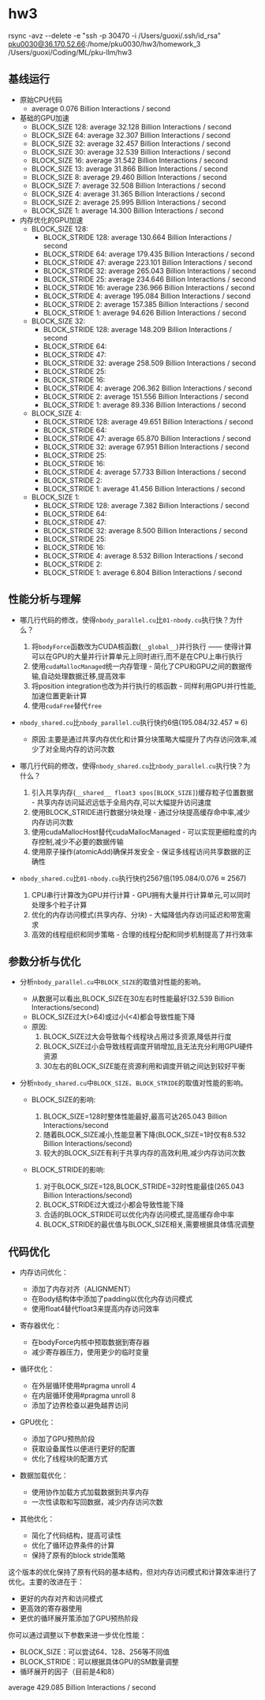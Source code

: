 # hw3

rsync -avz --delete -e "ssh -p 30470 -i /Users/guoxi/.ssh/id_rsa" pku0030@36.170.52.66:/home/pku0030/hw3/homework_3 /Users/guoxi/Coding/ML/pku-llm/hw3

## 基线运行

- 原始CPU代码
    - average 0.076 Billion Interactions / second
- 基础的GPU加速
    - BLOCK_SIZE 128: average 32.128 Billion Interactions / second
    - BLOCK_SIZE 64: average 32.307 Billion Interactions / second
    - BLOCK_SIZE 32: average 32.457 Billion Interactions / second
    - BLOCK_SIZE 30: average 32.539 Billion Interactions / second
    - BLOCK_SIZE 16: average 31.542 Billion Interactions / second
    - BLOCK_SIZE 13: average 31.866 Billion Interactions / second
    - BLOCK_SIZE 8: average 29.460 Billion Interactions / second
    - BLOCK_SIZE 7: average 32.508 Billion Interactions / second
    - BLOCK_SIZE 4: average 31.365 Billion Interactions / second
    - BLOCK_SIZE 2: average 25.995 Billion Interactions / second
    - BLOCK_SIZE 1: average 14.300 Billion Interactions / second
- 内存优化的GPU加速
    - BLOCK_SIZE 128:
      - BLOCK_STRIDE 128: average 130.664 Billion Interactions / second
      - BLOCK_STRIDE 64: average 179.435 Billion Interactions / second
      - BLOCK_STRIDE 47: average 223.101 Billion Interactions / second
      - BLOCK_STRIDE 32: average 265.043 Billion Interactions / second
      - BLOCK_STRIDE 25: average 234.646 Billion Interactions / second
      - BLOCK_STRIDE 16: average 236.966 Billion Interactions / second
      - BLOCK_STRIDE 4: average 195.084 Billion Interactions / second
      - BLOCK_STRIDE 2: average 157.385 Billion Interactions / second
      - BLOCK_STRIDE 1: average 94.626 Billion Interactions / second
    - BLOCK_SIZE 32:
      - BLOCK_STRIDE 128: average 148.209 Billion Interactions / second
      - BLOCK_STRIDE 64: 
      - BLOCK_STRIDE 47: 
      - BLOCK_STRIDE 32: average 258.509 Billion Interactions / second
      - BLOCK_STRIDE 25: 
      - BLOCK_STRIDE 16: 
      - BLOCK_STRIDE 4: average 206.362 Billion Interactions / second
      - BLOCK_STRIDE 2: average 151.556 Billion Interactions / second
      - BLOCK_STRIDE 1: average 89.336 Billion Interactions / second
    - BLOCK_SIZE 4:
      - BLOCK_STRIDE 128: average 49.651 Billion Interactions / second
      - BLOCK_STRIDE 64: 
      - BLOCK_STRIDE 47: average 65.870 Billion Interactions / second
      - BLOCK_STRIDE 32: average 67.951 Billion Interactions / second
      - BLOCK_STRIDE 25: 
      - BLOCK_STRIDE 16: 
      - BLOCK_STRIDE 4: average 57.733 Billion Interactions / second
      - BLOCK_STRIDE 2: 
      - BLOCK_STRIDE 1: average 41.456 Billion Interactions / second
    - BLOCK_SIZE 1:
      - BLOCK_STRIDE 128: average 7.382 Billion Interactions / second
      - BLOCK_STRIDE 64: 
      - BLOCK_STRIDE 47: 
      - BLOCK_STRIDE 32: average 8.500 Billion Interactions / second
      - BLOCK_STRIDE 25: 
      - BLOCK_STRIDE 16: 
      - BLOCK_STRIDE 4: average 8.532 Billion Interactions / second
      - BLOCK_STRIDE 2: 
      - BLOCK_STRIDE 1: average 6.804 Billion Interactions / second

## 性能分析与理解

- 哪几行代码的修改，使得`nbody_parallel.cu`比`01-nbody.cu`执行快？为什么？
  1. 将`bodyForce`函数改为CUDA核函数(`__global__`)并行执行 —— 使得计算可以在GPU的大量并行计算单元上同时进行,而不是在CPU上串行执行
  2. 使用`cudaMallocManaged`统一内存管理 - 简化了CPU和GPU之间的数据传输,自动处理数据迁移,提高效率
  3. 将position integration也改为并行执行的核函数 - 同样利用GPU并行性能,加速位置更新计算
  4. 使用`cudaFree`替代`free`

- `nbody_shared.cu`比`nbody_parallel.cu`执行快约6倍(195.084/32.457 ≈ 6)
  - 原因:主要是通过共享内存优化和计算分块策略大幅提升了内存访问效率,减少了对全局内存的访问次数

- 哪几行代码的修改，使得`nbody_shared.cu`比`nbody_parallel.cu`执行快？为什么？
  1. 引入共享内存(`__shared__ float3 spos[BLOCK_SIZE]`)缓存粒子位置数据 - 共享内存访问延迟远低于全局内存,可以大幅提升访问速度
  2. 使用BLOCK_STRIDE进行数据分块处理 - 通过分块提高缓存命中率,减少内存访问次数
  3. 使用cudaMallocHost替代cudaMallocManaged - 可以实现更细粒度的内存控制,减少不必要的数据传输
  4. 使用原子操作(atomicAdd)确保并发安全 - 保证多线程访问共享数据的正确性

- `nbody_shared.cu`比`01-nbody.cu`执行快约2567倍(195.084/0.076 ≈ 2567)
  1. CPU串行计算改为GPU并行计算 - GPU拥有大量并行计算单元,可以同时处理多个粒子计算
  2. 优化的内存访问模式(共享内存、分块) - 大幅降低内存访问延迟和带宽需求
  3. 高效的线程组织和同步策略 - 合理的线程分配和同步机制提高了并行效率

## 参数分析与优化

- 分析`nbody_parallel.cu`中`BLOCK_SIZE`的取值对性能的影响。
  - 从数据可以看出,BLOCK_SIZE在30左右时性能最好(32.539 Billion Interactions/second)
  - BLOCK_SIZE过大(>64)或过小(<4)都会导致性能下降
  - 原因:
    1. BLOCK_SIZE过大会导致每个线程块占用过多资源,降低并行度
    2. BLOCK_SIZE过小会导致线程调度开销增加,且无法充分利用GPU硬件资源
    3. 30左右的BLOCK_SIZE能在资源利用和调度开销之间达到较好平衡

- 分析`nbody_shared.cu`中`BLOCK_SIZE`、`BLOCK_STRIDE`的取值对性能的影响。
  - BLOCK_SIZE的影响:
    1. BLOCK_SIZE=128时整体性能最好,最高可达265.043 Billion Interactions/second
    2. 随着BLOCK_SIZE减小,性能显著下降(BLOCK_SIZE=1时仅有8.532 Billion Interactions/second)
    3. 较大的BLOCK_SIZE有利于共享内存的高效利用,减少内存访问次数
  
  - BLOCK_STRIDE的影响:
    1. 对于BLOCK_SIZE=128,BLOCK_STRIDE=32时性能最佳(265.043 Billion Interactions/second)
    2. BLOCK_STRIDE过大或过小都会导致性能下降
    3. 合适的BLOCK_STRIDE可以优化内存访问模式,提高缓存命中率
    4. BLOCK_STRIDE的最优值与BLOCK_SIZE相关,需要根据具体情况调整

## 代码优化

- 内存访问优化：
  - 添加了内存对齐（ALIGNMENT）
  - 在Body结构体中添加了padding以优化内存访问模式
  - 使用float4替代float3来提高内存访问效率

- 寄存器优化：
  - 在bodyForce内核中预取数据到寄存器
  - 减少寄存器压力，使用更少的临时变量

- 循环优化：
  - 在外层循环使用#pragma unroll 4
  - 在内层循环使用#pragma unroll 8
  - 添加了边界检查以避免越界访问

- GPU优化：
  - 添加了GPU预热阶段
  - 获取设备属性以便进行更好的配置
  - 优化了线程块的配置方式

- 数据加载优化：
  - 使用协作加载方式加载数据到共享内存
  - 一次性读取和写回数据，减少内存访问次数

- 其他优化：
  - 简化了代码结构，提高可读性
  - 优化了循环边界条件的计算
  - 保持了原有的block stride策略


这个版本的优化保持了原有代码的基本结构，但对内存访问模式和计算效率进行了优化。主要的改进在于：

- 更好的内存对齐和访问模式
- 更高效的寄存器使用
- 更优的循环展开策添加了GPU预热阶段

你可以通过调整以下参数来进一步优化性能：

- BLOCK_SIZE：可以尝试64、128、256等不同值
- BLOCK_STRIDE：可以根据具体GPU的SM数量调整
- 循环展开的因子（目前是4和8）

average 429.085 Billion Interactions / second